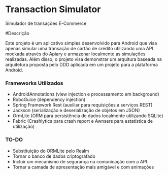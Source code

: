 # Transaction Simulator
Simulador de transações E-Commerce

#Descrição

Este projeto é um aplicativo simples desenvolvido para Android que visa apenas simular uma transação de cartão de crédito utilizando uma API mockada através do Apiary e armazenar localmente as simulações realizadas. Além disso, o projeto visa demonstrar um arquitura baseada na arquitetura proposta pelo DDD aplicada em um projeto para a plataforma Android.

### Frameworks Utilizados ###
- AndroidAnnotations (view injection e processamento em background)
- RoboGuice (dependency injection)
- Spring Framework Rest (auxiliar para requisições a serviços REST)
- Jackson (serialização e deserialização de objetos em JSON)
- OrmLite (ORM para persistência de dados localmente utilizando SQLite)
- Fabric (Crashlytics para crash report e Awnsers para estatística de utilização)

### TO-DO ###
- Substituição do ORMLite pelo Realm
- Tornar o banco de dados criptografado
- Incluir um mecanismo de segurança na comunicação com a API.
- Tornar a camada de apresentação mais amigável e com animações
